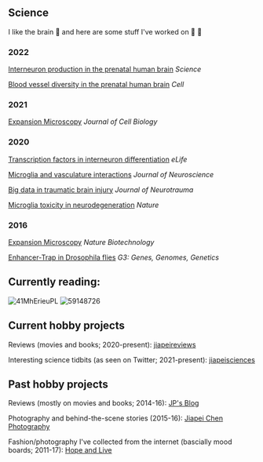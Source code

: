 ## Science
I like the brain :brain: and here are some stuff I've worked on :petri_dish: :test_tube:	

### 2022
[Interneuron production in the prenatal human brain](https://www.science.org/doi/abs/10.1126/science.abk2346) _Science_

[Blood vessel diversity in the prenatal human brain](https://www.cell.com/cell/fulltext/S0092-8674(22)01126-6) _Cell_

### 2021
[Expansion Microscopy](https://rupress.org/jcb/article/220/9/e202105067/212454/Label-retention-expansion-microscopyLabel) _Journal of Cell Biology_

### 2020
[Transcription factors in interneuron differentiation](https://elifesciences.org/articles/54903) _eLife_

[Microglia and vasculature interactions](https://www.jneurosci.org/content/40/34/6503.abstract) _Journal of Neuroscience_

[Big data in traumatic brain injury](https://www.liebertpub.com/doi/full/10.1089/neu.2018.6192) _Journal of Neurotrauma_

[Microglia toxicity in neurodegeneration](https://www.nature.com/articles/s41586-020-2709-7) _Nature_

### 2016
[Expansion Microscopy](https://www.nature.com/articles/nbt.3641) _Nature Biotechnology_

[Enhancer-Trap in Drosophila flies](https://academic.oup.com/g3journal/article/6/10/3017/6032519?login=true) _G3: Genes, Genomes, Genetics_

## Currently reading:

![41MhErieuPL](https://user-images.githubusercontent.com/47843652/227428361-4ea5e2af-c631-4b4a-9552-a8da18d5d113.jpeg)
![59148726](https://user-images.githubusercontent.com/47843652/227428430-05ffca1a-d1ef-4ccf-8da7-473b660a0435.jpeg)

## Current hobby projects
Reviews (movies and books; 2020-present): [jiapeireviews](https://www.instagram.com/jiapeireviews/)

Interesting science tidbits (as seen on Twitter; 2021-present): [jiapeisciences](https://www.instagram.com/jiapeisciences/)

## Past hobby projects
Reviews (mostly on movies and books; 2014-16): [JP's Blog](https://odetosleep.wordpress.com/)

Photography and behind-the-scene stories (2015-16): [Jiapei Chen Photography](https://jiapeichenphotography.weebly.com/)

Fashion/photography I've collected from the internet (bascially mood boards; 2011-17): [Hope and Live](https://hopeandlive.wordpress.com/)
